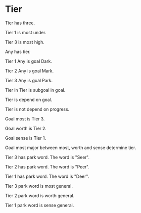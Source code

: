 # Tier

Tier has three.

Tier 1 is most under.

Tier 3 is most high.

Any has tier.

Tier 1 Any is goal Dark.

Tier 2 Any is goal Mark.

Tier 3 Any is goal Park.

Tier in Tier is subgoal in goal.

Tier is depend on goal.

Tier is not depend on progress.

Goal most is Tier 3.

Goal worth is Tier 2.

Goal sense is Tier 1.

Goal most major between most, worth and sense determine tier.

Tier 3 has park word.
The word is "Seer".

Tier 2 has park word.
The word is "Peer".

Tier 1 has park word.
The word is "Deer".

Tier 3 park word is most general.

Tier 2 park word is worth general.

Tier 1 park word is sense general.